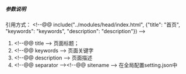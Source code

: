 ##### 参数说明

引用方式：
    &lt;!--@@ include("../modules/head/index.html", {"title": "首页", "keywords": "keywords", "description": "description"}) --&gt;

1. &lt;!--@@ title --&gt; 页面标题；
2. &lt;!--@@ keywords --&gt; 页面关键字
3. &lt;!--@@ description --&gt; 页面描述
4. &lt;!--@@ separator --&gt;&lt;!--@@ sitename --&gt; 在全局配置setting.json中